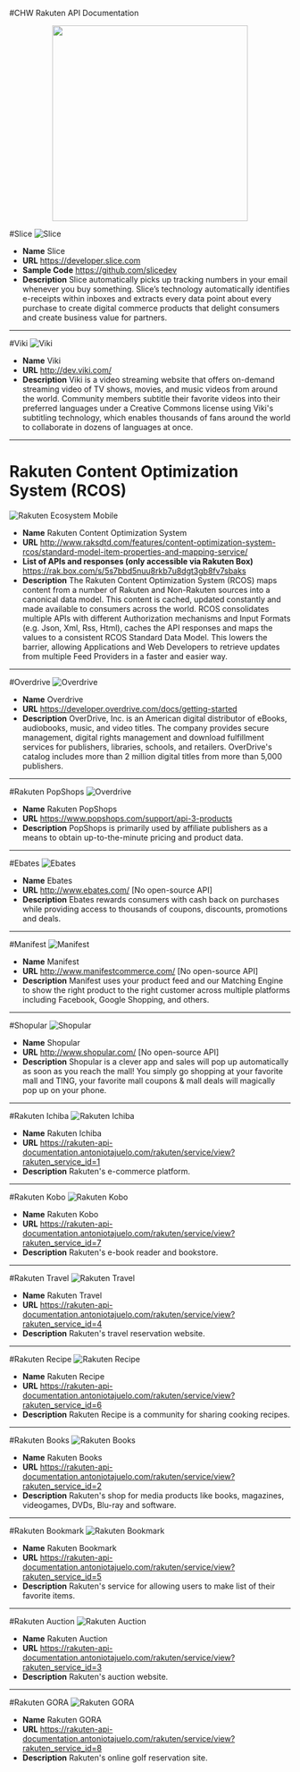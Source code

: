 #CHW Rakuten API Documentation

<p align="center">
  <img src=/images/hackr.png width="350"/>
</p>



#Slice
![Slice](/images/slice-logo.png)
* **Name** Slice
* **URL** https://developer.slice.com
* **Sample Code** https://github.com/slicedev
* **Description** Slice automatically picks up tracking numbers in your email whenever you buy something. Slice’s technology automatically identifies e-receipts within inboxes and extracts every data point about every purchase to create digital commerce products that delight consumers and create business value for partners.

---

#Viki
![Viki](/images/viki-logo.png)
* **Name** Viki
* **URL** http://dev.viki.com/
* **Description** Viki is a video streaming website that offers on-demand streaming video of TV shows, movies, and music videos from around the world. Community members subtitle their favorite videos into their preferred languages under a Creative Commons license using Viki's subtitling technology, which enables thousands of fans around the world to collaborate in dozens of languages at once.

---

# Rakuten Content Optimization System (RCOS) 
![Rakuten Ecosystem Mobile](/images/rcos-logo.png)
* **Name** Rakuten Content Optimization System
* **URL** http://www.raksdtd.com/features/content-optimization-system-rcos/standard-model-item-properties-and-mapping-service/
* **List of APIs and responses (only accessible via Rakuten Box)** https://rak.box.com/s/5s7bbd5nuu8rkb7u8dgt3gb8fv7sbaks
* **Description** The Rakuten Content Optimization System (RCOS) maps content from a number of Rakuten and Non-Rakuten sources into a canonical data model. This content is cached, updated constantly and made available to consumers across the world. RCOS consolidates multiple APIs with different Authorization mechanisms and Input Formats (e.g. Json, Xml, Rss, Html), caches the API responses and maps the values to a consistent RCOS Standard Data Model. This lowers the barrier, allowing Applications and Web Developers to retrieve updates from multiple Feed Providers in a faster and easier way.

---

#Overdrive
![Overdrive](/images/overdrive-logo.png)
* **Name** Overdrive
* **URL** https://developer.overdrive.com/docs/getting-started
* **Description** OverDrive, Inc. is an American digital distributor of eBooks, audiobooks, music, and video titles. The company provides secure management, digital rights management and download fulfillment services for publishers, libraries, schools, and retailers. OverDrive's catalog includes more than 2 million digital titles from more than 5,000 publishers.

---

#Rakuten PopShops
![Overdrive](/images/popshops-logo.png)
* **Name** Rakuten PopShops
* **URL** https://www.popshops.com/support/api-3-products
* **Description** PopShops is primarily used by affiliate publishers as a means to obtain up-to-the-minute pricing and product data.

---

#Ebates
![Ebates](/images/ebates-logo.png)
* **Name** Ebates
* **URL** http://www.ebates.com/ [No open-source API]
* **Description** Ebates rewards consumers with cash back on purchases while providing access to thousands of coupons, discounts, promotions and deals.

---

#Manifest 
![Manifest](/images/manifest-logo.png)
* **Name** Manifest
* **URL** http://www.manifestcommerce.com/ [No open-source API]
* **Description** Manifest uses your product feed and our Matching Engine to show the right product to the right customer across multiple platforms including Facebook, Google Shopping, and others.

---

#Shopular
![Shopular](/images/shopular-logo.png)
* **Name** Shopular
* **URL** http://www.shopular.com/ [No open-source API]
* **Description** Shopular is a clever app and sales will pop up automatically as soon as you reach the mall! You simply go shopping at your favorite mall and TING, your favorite mall coupons & mall deals will magically pop up on your phone.

---

#Rakuten Ichiba
![Rakuten Ichiba](https://media.antoniotajuelo.com/rakuten/service/logo/rakuten-ichiba.png)
* **Name** Rakuten Ichiba
* **URL** https://rakuten-api-documentation.antoniotajuelo.com/rakuten/service/view?rakuten_service_id=1
* **Description** Rakuten's e-commerce platform.

---

#Rakuten Kobo
![Rakuten Kobo](https://media.antoniotajuelo.com/rakuten/service/logo/kobo.png)
* **Name** Rakuten Kobo
* **URL** https://rakuten-api-documentation.antoniotajuelo.com/rakuten/service/view?rakuten_service_id=7
* **Description** Rakuten's e-book reader and bookstore.

---

#Rakuten Travel
![Rakuten Travel](https://media.antoniotajuelo.com/rakuten/service/logo/rakuten-travel.png)
* **Name** Rakuten Travel
* **URL** https://rakuten-api-documentation.antoniotajuelo.com/rakuten/service/view?rakuten_service_id=4
* **Description** Rakuten's travel reservation website.

---

#Rakuten Recipe
![Rakuten Recipe](https://media.antoniotajuelo.com/rakuten/service/logo/rakuten-recipes.png)
* **Name** Rakuten Recipe
* **URL** https://rakuten-api-documentation.antoniotajuelo.com/rakuten/service/view?rakuten_service_id=6
* **Description** Rakuten Recipe is a community for sharing cooking recipes.

---

#Rakuten Books
![Rakuten Books](https://media.antoniotajuelo.com/rakuten/service/logo/rakuten-ichiba.png)
* **Name** Rakuten Books
* **URL** https://rakuten-api-documentation.antoniotajuelo.com/rakuten/service/view?rakuten_service_id=2
* **Description** Rakuten's shop for media products like books, magazines, videogames, DVDs, Blu-ray and software.

---

#Rakuten Bookmark
![Rakuten Bookmark](https://media.antoniotajuelo.com/rakuten/service/logo/rakuten-ichiba.png)
* **Name** Rakuten Bookmark
* **URL** https://rakuten-api-documentation.antoniotajuelo.com/rakuten/service/view?rakuten_service_id=5
* **Description** Rakuten's service for allowing users to make list of their favorite items.

---

#Rakuten Auction
![Rakuten Auction](https://media.antoniotajuelo.com/rakuten/service/logo/rakuten-auctions.png)
* **Name** Rakuten Auction
* **URL** https://rakuten-api-documentation.antoniotajuelo.com/rakuten/service/view?rakuten_service_id=3
* **Description** Rakuten's auction website.

---

#Rakuten GORA
![Rakuten GORA](https://media.antoniotajuelo.com/rakuten/service/logo/rakuten-gora.png)
* **Name** Rakuten GORA
* **URL** https://rakuten-api-documentation.antoniotajuelo.com/rakuten/service/view?rakuten_service_id=8
* **Description** Rakuten's online golf reservation site.
